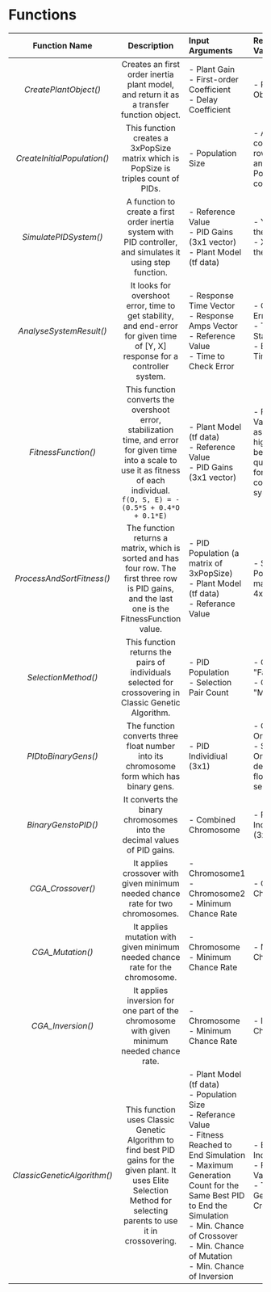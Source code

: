 # Functions

|      **Function Name**      |                       **Description**                        | **Input Arguments**                                          | **Return Values**                                            |
| :-------------------------: | :----------------------------------------------------------: | :----------------------------------------------------------- | :----------------------------------------------------------- |
|    _CreatePlantObject()_    | Creates an first order inertia plant model,  and return it as a transfer function object. | - Plant Gain <br />- First-order Coefficient <br />- Delay Coefficient | - Plant Object                                               |
| _CreateInitialPopulation()_ | This function creates a 3xPopSize matrix which is PopSize is triples count of PIDs. | - Population Size                                            | - A matrix contains 3 rows for P, I and D with PopSize column |
|    _SimulatePIDSystem()_    | A function to create a first order inertia system with PID controller, and simulates it using step function. | - Reference Value <br />- PID Gains (3x1 vector) <br />- Plant Model (tf data) | - Y values of the response<br />- X values of the response   |
|   _AnalyseSystemResult()_   | It looks for overshoot error, time to get stability, and end-error for given time of [Y, X] response for a controller system. | - Response Time Vector <br />- Response Amps Vector <br />- Reference Value <br />- Time to Check Error | - Overshoot Error<br /> - Time to Stabilize<br />- Error at the Time |
|     _FitnessFunction()_     | This function converts the overshoot error, stabilization time, and error for given time into a scale to use it as fitness of each individual.  <br />`f(O, S, E) = -(0.5*S + 0.4*O + 0.1*E)` | - Plant Model (tf data) <br />- Reference Value <br />- PID Gains (3x1 vector) | - Fitness Value (Note: as it gets higher, it is better. >0 is quite enough for a controller system.) |
|  _ProcessAndSortFitness()_  | The function returns a matrix, which is sorted and has four row. The first three row is PID  gains, and the last one is the FitnessFunction value. | - PID Population (a matrix of 3xPopSize) <br />- Plant Model (tf data) <br />- Referance Value | - Sorted PID Population (a matrix of 4xPopSize)              |
|     _SelectionMethod()_     | This function returns the pairs of individuals  selected for crossovering in Classic Genetic  Algorithm. | - PID Population <br />- Selection Pair Count                | - Group 1: "Fathers"<br /> - Group 2: "Mothers"              |
|     _PIDtoBinaryGens()_     | The function converts three float number into its chromosome form which has binary gens. | - PID Individiual (3x1)                                      | - Combined One (useful)<br /> - Seperated One (to see decimal and float seperatly) |
|     _BinaryGenstoPID()_     | It converts the binary chromosomes into the decimal values of PID gains. | - Combined Chromosome                                        | - PID Individiual (3x1)                                      |
|      _CGA_Crossover()_      | It applies crossover with given minimum needed chance rate for two chromosomes. | - Chromosome1 <br />- Chromosome2 <br />- Minimum Chance Rate | - Child Chromosome                                           |
|      _CGA_Mutation()_       | It applies mutation with given minimum needed chance rate for the chromosome. | - Chromosome <br />- Minimum Chance Rate                     | - Mutated Chromosome                                         |
|      _CGA_Inversion()_      | It applies inversion for one part of the chromosome with given minimum needed chance rate. | - Chromosome <br />- Minimum Chance Rate                     | - Inverted Chromosome                                        |
| _ClassicGeneticAlgorithm()_ | This function uses Classic Genetic Algorithm to find best PID gains for the given plant. It uses Elite Selection Method for selecting parents to use it in crossovering. | - Plant Model (tf data) <br />- Population Size <br />- Referance Value <br />- Fitness Reached to End Simulation<br />- Maximum Generation Count for the Same Best PID to End the Simulation <br />- Min. Chance of Crossover <br />- Min. Chance of Mutation <br />- Min. Chance of Inversion | - Best PID Individiual<br />- Fitness Value of Best<br />- Total Generation Created |